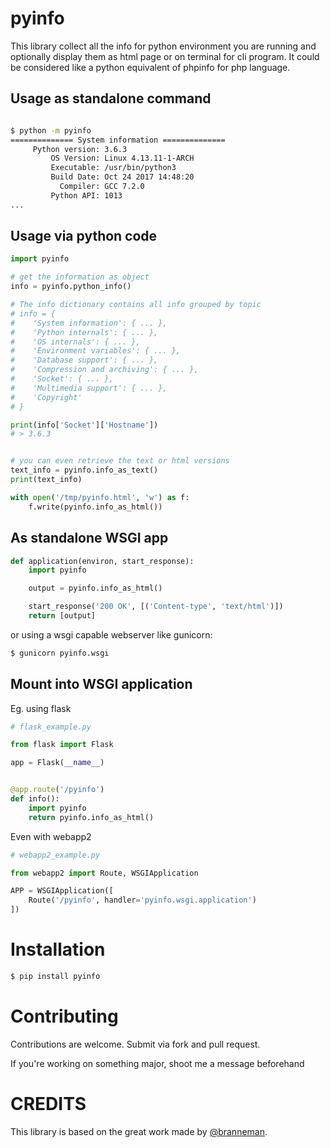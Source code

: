 # pyinfo
This library collect all the info for python environment you are running and optionally display them as html page or on terminal for cli program.
It could be considered like a python equivalent of phpinfo for php language.


## Usage as standalone command
```bash

$ python -m pyinfo
============== System information ==============
     Python version: 3.6.3
         OS Version: Linux 4.13.11-1-ARCH
         Executable: /usr/bin/python3
         Build Date: Oct 24 2017 14:48:20
           Compiler: GCC 7.2.0
         Python API: 1013
...

```

## Usage via python code
```python
import pyinfo

# get the information as object
info = pyinfo.python_info()

# The info dictionary contains all info grouped by topic
# info = {
#    'System information': { ... },
#    'Python internals': { ... },
#    'OS internals': { ... },
#    'Environment variables': { ... },
#    'Database support': { ... },
#    'Compression and archiving': { ... },
#    'Socket': { ... },
#    'Multimedia support': { ... },
#    'Copyright'
# }

print(info['Socket']['Hostname'])
# > 3.6.3


# you can even retrieve the text or html versions
text_info = pyinfo.info_as_text()
print(text_info)

with open('/tmp/pyinfo.html', 'w') as f:
    f.write(pyinfo.info_as_html())

```

## As standalone WSGI app
```python
def application(environ, start_response):
    import pyinfo

    output = pyinfo.info_as_html()

    start_response('200 OK', [('Content-type', 'text/html')])
    return [output]
```

or using a wsgi capable webserver like gunicorn:

```bash
$ gunicorn pyinfo.wsgi
```

## Mount into WSGI application

Eg. using flask
```python
# flask_example.py

from flask import Flask

app = Flask(__name__)


@app.route('/pyinfo')
def info():
    import pyinfo
    return pyinfo.info_as_html()
```

Even with webapp2

```python
# webapp2_example.py

from webapp2 import Route, WSGIApplication

APP = WSGIApplication([
    Route('/pyinfo', handler='pyinfo.wsgi.application')
])
```

# Installation

```bash
$ pip install pyinfo
```

# Contributing

Contributions are welcome. Submit via fork and pull request.

If you're working on something major, shoot me a message beforehand

# CREDITS

This library is based on the great work made by [@branneman](https://gist.github.com/branneman/951825).
